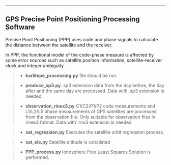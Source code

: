 
---------------
GPS Precise Point Positioning Processing Software
---------------

Precise Point Positioning (PPP) uses code and phase signals to calculate the distance between the satellite and the receiver. 

In PPP, the functional model of the code-phase measure is affected by some error sources such as satellite position information, satellite-receiver clock and integer ambiguity


> - **karlitepe_processing.py** file should be run.

> - **produce_sp3.py**
  .sp3 extension data from the day before, the day after and the same day are processed. Data with .sp3 extension is needed


>- **observation_rinex3.py**
 C1/C2/P1/P2 code measurements and L1/L2/L5 phase measurements of GPS satellites are processed from the observation file.
 Only suitable for observation files in rinex3 format. Data with .rnx3 extension is needed


> - **sat_regression.py**
Executes the satellite orbit regression process.


> - **sat_ele.py**
Satellite altitude is calculated

> - **PPP_process.py**
Ionosphere Free Least Squares Solution is performed.
